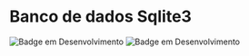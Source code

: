 # Banco de dados Sqlite3
![Badge em Desenvolvimento](http://img.shields.io/static/v1?label=NODE.JS&message=FRAMEWORK&color=blue&style=for-the-badge)
![Badge em Desenvolvimento](http://img.shields.io/static/v1?label=STATUS&message=CONCLUIDO&color=GREEN&style=for-the-badge)

